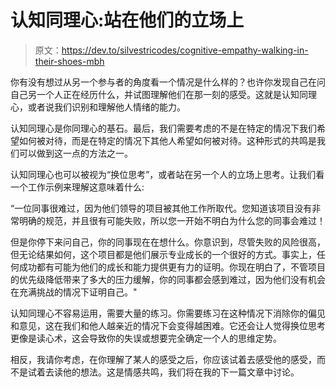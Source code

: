 # 认知同理心:站在他们的立场上

> 原文：<https://dev.to/silvestricodes/cognitive-empathy-walking-in-their-shoes-mbh>

你有没有想过从另一个参与者的角度看一个情况是什么样的？也许你发现自己在问自己另一个人正在经历什么，并试图理解他们在那一刻的感受。这就是认知同理心，或者说我们识别和理解他人情绪的能力。

认知同理心是你同理心的基石。最后，我们需要考虑的不是在特定的情况下我们希望如何被对待，而是在特定的情况下其他人希望如何被对待。这种形式的共鸣是我们可以做到这一点的方法之一。

认知同理心也可以被视为“换位思考”，或者站在另一个人的立场上思考。让我们看一个工作示例来理解这意味着什么:

“一位同事很难过，因为他们领导的项目被其他工作所取代。您知道该项目没有非常明确的规范，并且很有可能失败，所以您一开始不明白为什么您的同事会难过！

但是你停下来问自己，你的同事现在在想什么。你意识到，尽管失败的风险很高，但无论结果如何，这个项目都是他们展示专业成长的一个很好的方式。事实上，任何成功都有可能为他们的成长和能力提供更有力的证明。你现在明白了，不管项目的优先级降低带来了多大的压力缓解，你的同事都会感到难过，因为他们没有机会在充满挑战的情况下证明自己。"

认知同理心不容易运用，需要大量的练习。你需要练习在这种情况下消除你的偏见和意见，这在我们和他人越亲近的情况下会变得越困难。它还会让人觉得换位思考更像是读心术，这会导致你的失误或想要完全确定一个人的思维定势。

相反，我请你考虑，在你理解了某人的感受之后，你应该试着去感受他的感受，而不是试着去读他的想法。这是情感共鸣，我们将在我的下一篇文章中讨论。